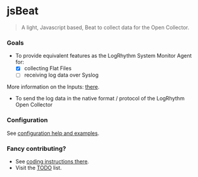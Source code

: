 # jsBeat

> A light, Javascript based, Beat to collect data for the Open Collector.

### Goals

- To provide equivalent features as the LogRhythm System Monitor Agent for:
  - [x] collecting Flat Files
  - [ ] receiving log data over Syslog

More information on the Inputs: [there](src/inputs/).

- To send the log data in the native format / protocol of the LogRhythm Open Collector

### Configuration

See [configuration help and examples](config/).

### Fancy contributing?
- See [coding instructions there](src/).
- Visit the [TODO](TODO.md) list.